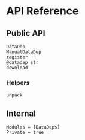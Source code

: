 # API Reference


## Public API

```@docs
DataDep
ManualDataDep
register
@datadep_str
download
```

### Helpers

```@docs
unpack
```


## Internal


```@autodocs
Modules = [DataDeps]
Private = true
```


